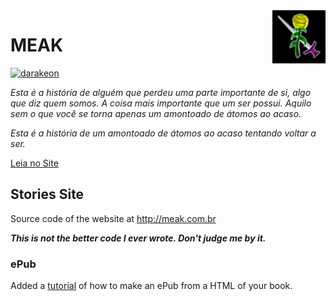 <img src="https://raw.githubusercontent.com/darakeon/meak/main/site/Presentation/Assets/images/facebook.png" width="85" align="right" />

# MEAK

[![darakeon](https://circleci.com/gh/darakeon/meak.svg?style=shield)](.circleci/config.yml)

*Esta é a história de alguém que perdeu uma parte importante de si,*
*algo que diz quem somos. A coisa mais importante que um ser possui.*
*Aquilo sem o que você se torna apenas um amontoado de átomos ao acaso.*

*Esta é a história de um amontoado de átomos ao acaso tentando voltar a ser.*

[Leia no Site](http://meak.com.br/)

## Stories Site

Source code of the website at http://meak.com.br

***This is not the better code I ever wrote. Don't judge me by it.***

### ePub

Added a [tutorial](docs/ePub.md) of how to make an ePub from a HTML of your
book.
